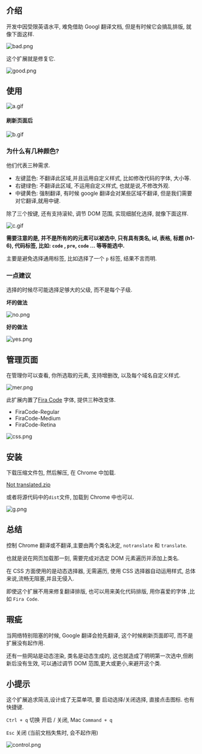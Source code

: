 ## 介绍

开发中因受限英语水平, 难免借助 Googl 翻译文档, 但是有时候它会搞乱排版, 就像下面这样.

![bad.png](img/bad.png)

这个扩展就是修复它.

![good.png](img/good.png)

## 使用

![a.gif](img/a.gif)

#### 刷新页面后

![b.gif](img/b.gif)

### 为什么有几种颜色?

他们代表三种需求.

- 左键蓝色: 不翻译此区域,并且运用自定义样式, 比如修改代码的字体, 大小等.
- 右键绿色: 不翻译此区域, 不运用自定义样式, 也就是说,不修改外观.
- 中键黄色: 强制翻译, 有时候 google 翻译会对某些区域不翻译, 但是我们需要对它翻译,就用中键.

除了三个按键, 还有支持滚轮, 调节 DOM 范围, 实现细腻化选择, 就像下面这样.

![c.gif](img/c.gif)

**需要注意的是, 并不是所有的的元素可以被选中, 只有具有类名, id, 表格, 标题 (h1-6), 代码标签, 比如: `code` , `pre`, `code` ... 等等能选中.**

主要是避免选择通用标签, 比如选择了一个 `p` 标签, 结果不言而明.


### 一点建议
选择的时候尽可能选择足够大的父级, 而不是每个子级.

**坏的做法**

![no.png](img/no.png)

**好的做法**

![yes.png](img/yes.png)


## 管理页面

在管理你可以查看, 你所选取的元素, 支持增删改, 以及每个域名自定义样式.

![mer.png](img/mer.png)

此扩展内置了[Fira Code](https://github.com/tonsky/FiraCode) 字体, 提供三种改变体.

- FiraCode-Regular
- FiraCode-Medium
- FiraCode-Retina

![css.png](img/css.png)

## 安装

下载压缩文件包, 然后解压, 在 Chrome 中加载.

[Not translated.zip](https://github.com/ouweiya/Not-translated/releases/download/1.0/dist.zip)

或者将源代码中的`dist`文件, 加载到 Chrome 中也可以.

![g.png](img/g.png)

## 总结

控制 Chrome 翻译或不翻译,主要由两个类名决定, `notranslate` 和 `translate`.

也就是说在网页加载那一刻, 需要完成对选定 DOM 元素遍历并添加上类名.

在 CSS 方面使用的是动态选择器, 无需遍历, 使用 CSS 选择器自动运用样式, 总体来说,流畅无阻塞,并且无侵入.

即使这个扩展不用来修复翻译排版, 也可以用来美化代码排版, 用你喜爱的字体 ,比如 `Fira Code`.

## 瑕疵

当网络特别阻塞的时候, Google 翻译会抢先翻译, 这个时候刷新页面即可, 而不是扩展没有起作用.

还有一些网站是动态渲染, 类名是动态生成的, 这也就造成了明明第一次选中,但刷新后没有生效, 可以通过调节 DOM 范围,更大或更小,来避开这个类.

## 小提示

这个扩展追求简洁,设计成了无菜单项, 要 启动选择/关闭选择, 直接点击图标.
也有快捷键.

`Ctrl + q` 切换 开启 / 关闭, Mac `Command + q`

`Esc` 关闭 (当前文档失焦时, 会不起作用)

![control.png](img/control.png)
